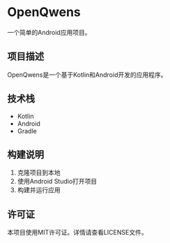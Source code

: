 # OpenQwens

一个简单的Android应用项目。

## 项目描述

OpenQwens是一个基于Kotlin和Android开发的应用程序。

## 技术栈

- Kotlin
- Android
- Gradle

## 构建说明

1. 克隆项目到本地
2. 使用Android Studio打开项目
3. 构建并运行应用

## 许可证

本项目使用MIT许可证。详情请查看LICENSE文件。